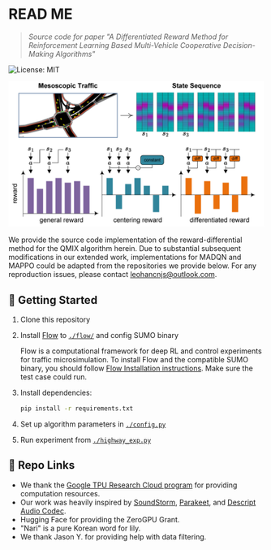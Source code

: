 # READ ME

> *Source code for paper "A Differentiated Reward Method for Reinforcement Learning Based Multi-Vehicle Cooperative Decision-Making Algorithms"*

![License: MIT](https://img.shields.io/badge/License-MIT-yellow.svg)

<p align="center">
  <img
    src="./assets/banner.png" width="800"
  />
</p>

We provide the source code implementation of the reward-differential method for the QMIX algorithm herein. Due to substantial subsequent modifications in our extended work, implementations for MADQN and MAPPO could be adapted from the repositories we provide below. For any reproduction issues, please contact leohancnjs@outlook.com.

## 🚀 Getting Started

1. Clone this repository

2. Install [Flow](https://flow-project.github.io/) to [`./flow/`](./flow/) and config SUMO binary
   
   Flow is a computational framework for deep RL and control experiments for traffic microsimulation.
   To install Flow and the compatible SUMO binary, you should follow
   [Flow Installation instructions](http://flow.readthedocs.io/en/latest/flow_setup.html). Make sure the test case could run.

4. Install dependencies:
   ```bash
   pip install -r requirements.txt
   ```

5. Set up algorithm parameters in [`./config.py`](./config.py)

6. Run experiment from [`./highway_exp.py`](./highway_exp.py)

## 🤗 Repo Links

- We thank the [Google TPU Research Cloud program](https://sites.research.google/trc/about/) for providing computation resources.
- Our work was heavily inspired by [SoundStorm](https://arxiv.org/abs/2305.09636), [Parakeet](https://jordandarefsky.com/blog/2024/parakeet/), and [Descript Audio Codec](https://github.com/descriptinc/descript-audio-codec).
- Hugging Face for providing the ZeroGPU Grant.
- "Nari" is a pure Korean word for lily.
- We thank Jason Y. for providing help with data filtering.
